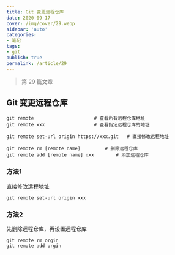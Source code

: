 ```yaml
---
title: Git 变更远程仓库
date: 2020-09-17
cover: /img/cover/29.webp
sidebar: 'auto'
categories:
- 笔记
tags:
- git
publish: true
permalink: /article/29
---
```


> 第 29 篇文章
<!-- more -->

## Git 变更远程仓库

```shell
git remote 						# 查看所有远程仓库地址
git remote xxx 					# 查看指定远程仓库的地址

git remote set-url origin https://xxx.git	# 直接修改远程地址

git remote rm [remote name]    		# 删除远程仓库
git remote add [remote name] xxx		# 添加远程仓库
```

### 方法1
直接修改远程地址
```shell
git remote set-url origin xxx
```

### 方法2
先删除远程仓库，再设置远程仓库
```shell
git remote rm orgin 
git remote add orgin 
```

